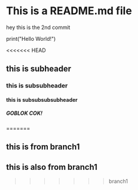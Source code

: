 # This is a README.md file

hey this is the 2nd commit


print("Hello World!")

<<<<<<< HEAD
## this is subheader
### this is subsubheader
#### this is subsubsubsubheader
##### GOBLOK COK!
=======
## this is from branch1
## this is also from branch1
>>>>>>> branch1
